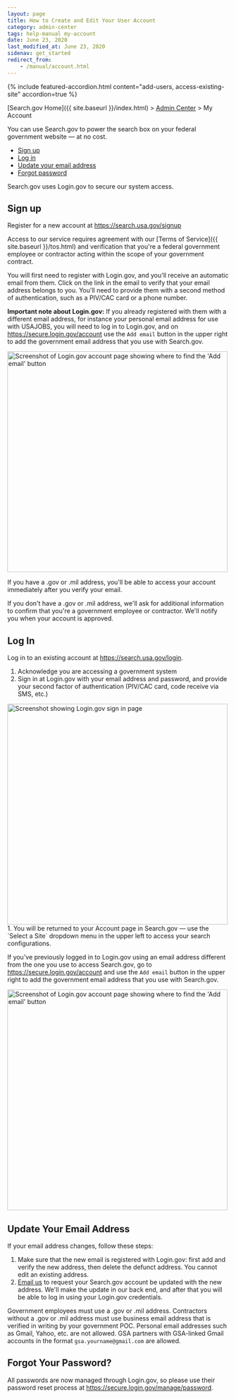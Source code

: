 ```yaml
---
layout: page
title: How to Create and Edit Your User Account
category: admin-center
tags: help-manual my-account
date: June 23, 2020
last_modified_at: June 23, 2020
sidenav: get_started
redirect_from:
    - /manual/account.html
---
```


{% include featured-accordion.html content="add-users, access-existing-site" accordion=true %}


[Search.gov Home]({{ site.baseurl }}/index.html) > [Admin Center](https://search.usa.gov/sites) > My Account

You can use Search.gov to power the search box on your federal government website &mdash; at no cost.

* [Sign up](#sign-up)
* [Log in](#login)
* [Update your email address](#update-email)
* [Forgot password](#forgot-password)

Search.gov uses Login.gov to secure our system access.

<a id="sign-up"></a>
## Sign up

Register for a new account at <https://search.usa.gov/signup>

Access to our service requires agreement with our [Terms of Service]({{ site.baseurl }}/tos.html) and verification that you're a federal government employee or contractor acting within the scope of your government contract.

You will first need to register with Login.gov, and you'll receive an automatic email from them. Click on the link in the email to verify that your email address belongs to you. You'll need to provide them with a second method of authentication, such as a PIV/CAC card or a phone number.

**Important note about Login.gov:** If you already registered with them with a different email address, for instance your personal email address for use with USAJOBS, you will need to log in to Login.gov, and on https://secure.login.gov/account use the `Add email` button in the upper right to add the government email address that you use with Search.gov.

<img src="{{ site.url }}/assets/img/site/login_gov-add-email.png"  width="500px" alt="Screenshot of Login.gov account page showing where to find the 'Add email' button" title="Add another email in Login.gov">

If you have a .gov or .mil address, you'll be able to access your account immediately after you verify your email.

If you don't have a .gov or .mil address, we'll ask for additional information to confirm that you're a government employee or contractor. We'll notify you when your account is approved.

<a id="login"></a>
## Log In

Log in to an existing account at <https://search.usa.gov/login>. 

1. Acknowledge you are accessing a government system
1. Sign in at Login.gov with your email address and password, and provide your second factor of authentication (PIV/CAC card, code receive via SMS, etc.) <br />
<img src="{{ site.url }}/assets/img/site/login-gov-sign-in.png" width="500px" alt="Screenshot showing Login.gov sign in page" title="Sign in to Login.gov">
1. You will be returned to your Account page in Search.gov &mdash; use the `Select a Site` dropdown menu in the upper left to access your search configurations.

If you've previously logged in to Login.gov using an email address different from the one you use to access Search.gov, go to https://secure.login.gov/account and use the `Add email` button in the upper right to add the government email address that you use with Search.gov.

<img src="{{ site.url }}/assets/img/site/login_gov-add-email.png" width="500px" alt="Screenshot of Login.gov account page showing where to find the 'Add email' button" title="Add another email in Login.gov">

<a id="update-email"></a>
## Update Your Email Address

If your email address changes, follow these steps: 

1. Make sure that the new email is registered with Login.gov: first add and verify the new address, then delete the defunct address. You cannot edit an existing address.
1. [Email us](mailto:search@gsa.gov) to request your Search.gov account be updated with the new address. We'll make the update in our back end, and after that you will be able to log in using your Login.gov credentials.

Government employees must use a .gov or .mil address. Contractors without a .gov or .mil address must use business email address that is verified in writing by your government POC. Personal email addresses such as Gmail, Yahoo, etc. are not allowed. GSA partners with GSA-linked Gmail accounts in the format `gsa.yourname@gmail.com` are allowed.

<a id="forgot-password"></a>
## Forgot Your Password?

All passwords are now managed through Login.gov, so please use their password reset process at https://secure.login.gov/manage/password.
